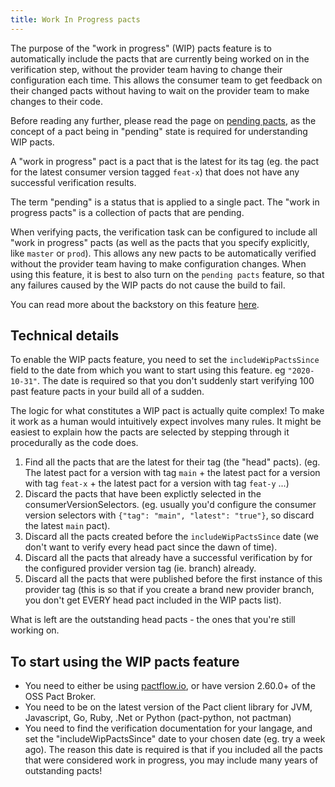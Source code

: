 ```yaml
---
title: Work In Progress pacts
---
```


The purpose of the "work in progress" (WIP) pacts feature is to automatically include the pacts that are currently being worked on in the verification step, without the provider team having to change their configuration each time. This allows the consumer team to get feedback on their changed pacts without having to wait on the provider team to make changes to their code.

Before reading any further, please read the page on [pending pacts](/pact_broker/advanced_topics/pending_pacts), as the concept of a pact being in "pending" state is required for understanding WIP pacts.

A "work in progress" pact is a pact that is the latest for its tag \(eg. the pact for the latest consumer version tagged `feat-x`) that does not have any successful verification results.

The term "pending" is a status that is applied to a single pact. The "work in progress pacts" is a collection of pacts that are pending.


When verifying pacts, the verification task can be configured to include all "work in progress" pacts \(as well as the pacts that you specify explicitly, like `master` or `prod`\). This allows any new pacts to be automatically verified without the provider team having to make configuration changes. When using this feature, it is best to also turn on the `pending pacts` feature, so that any failures caused by the WIP pacts do not cause the build to fail.

You can read more about the backstory on this feature [here](http://blog.pact.io/2020/02/24/introducing-wip-pacts/).

## Technical details

To enable the WIP pacts feature, you need to set the `includeWipPactsSince` field to the date from which you want to start using this feature. eg `"2020-10-31"`. The date is required so that you don't suddenly start verifying 100 past feature pacts in your build all of a sudden.

The logic for what constitutes a WIP pact is actually quite complex! To make it work as a human would intuitively expect involves many rules. It might be easiest to explain how the pacts are selected by stepping through it procedurally as the code does.

1. Find all the pacts that are the latest for their tag (the "head" pacts). (eg. The latest pact for a version with tag `main` + the latest pact for a version with tag `feat-x` + the latest pact for a version with tag `feat-y` ...)
1. Discard the pacts that have been explictly selected in the consumerVersionSelectors. (eg. usually you'd configure the consumer version selectors with `{"tag": "main", "latest": "true"}`, so discard the latest `main` pact).
1. Discard all the pacts created before the `includeWipPactsSince` date (we don't want to verify every head pact since the dawn of time).
1. Discard all the pacts that already have a successful verification by for the configured provider version tag (ie. branch) already.
1. Discard all the pacts that were published before the first instance of this provider tag (this is so that if you create a brand new provider branch, you don't  get EVERY head pact included in the WIP pacts list).

What is left are the outstanding head pacts - the ones that you're still working on.

## To start using the WIP pacts feature

* You need to either be using [pactflow.io](https://pactflow.io?utm_source=ossdocs&utm_campaign=wip_pacts), or have version 2.60.0+ of the OSS Pact Broker.
* You need to be on the latest version of the Pact client library for JVM, Javascript, Go, Ruby, .Net or Python (pact-python, not pactman)
* You need to find the verification documentation for your langage, and set the "includeWipPactsSince" date to your chosen date (eg. try a week ago). The reason this date is required is that if you included all the pacts that were considered work in progress, you may include many years of outstanding pacts!
